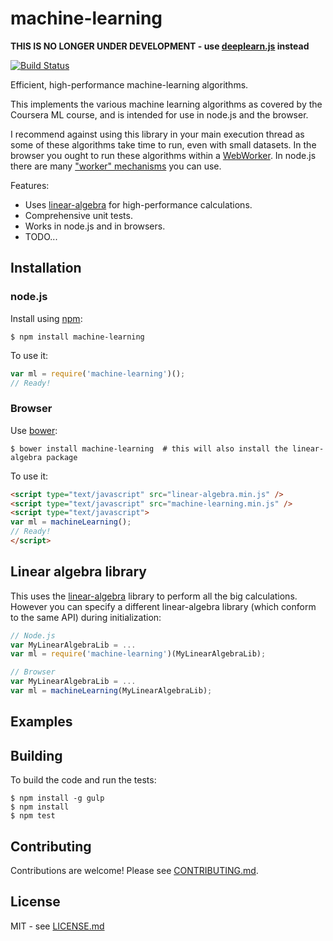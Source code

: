 # machine-learning

**THIS IS NO LONGER UNDER DEVELOPMENT - use [deeplearn.js](https://deeplearnjs.org/) instead**

[![Build Status](https://secure.travis-ci.org/hiddentao/machine-learning.png?branch=master)](http://travis-ci.org/hiddentao/machine-learning)

Efficient, high-performance machine-learning algorithms.

This implements the various machine learning algorithms as covered by the Coursera ML course, and is intended for use in node.js and the browser.

I recommend against using this library in your main execution thread as some of these algorithms take time to run, even with small datasets. In the browser you ought to run these algorithms within a [WebWorker](http://www.w3.org/TR/workers/). In node.js there are many ["worker" mechanisms](https://www.npmjs.org/search?q=webworker) you can use.

Features:

* Uses [linear-algebra](https://github.com/hiddentao/linear-algebra) for high-performance calculations.
* Comprehensive unit tests.
* Works in node.js and in browsers.
* TODO...

## Installation

### node.js

Install using [npm](http://npmjs.org/):

    $ npm install machine-learning

To use it:

```js
var ml = require('machine-learning')();
// Ready!
```

### Browser

Use [bower](https://github.com/bower/bower):

    $ bower install machine-learning  # this will also install the linear-algebra package

To use it:

```html
<script type="text/javascript" src="linear-algebra.min.js" />
<script type="text/javascript" src="machine-learning.min.js" />
<script type="text/javascript">
var ml = machineLearning();
// Ready!
</script>
```

## Linear algebra library

This uses the [linear-algebra](https://github.com/hiddentao/linear-algebra) library to perform all the big calculations. However you can specify a different linear-algebra library (which conform to the same API) during initialization:

```js
// Node.js
var MyLinearAlgebraLib = ...
var ml = require('machine-learning')(MyLinearAlgebraLib);

// Browser
var MyLinearAlgebraLib = ...
var ml = machineLearning(MyLinearAlgebraLib);
```

## Examples

## Building

To build the code and run the tests:

    $ npm install -g gulp
    $ npm install
    $ npm test

## Contributing

Contributions are welcome! Please see [CONTRIBUTING.md](https://github.com/hiddentao/machine-learning/blob/master/CONTRIBUTING.md).

## License

MIT - see [LICENSE.md](https://github.com/hiddentao/machine-learning/blob/master/LICENSE.md)
